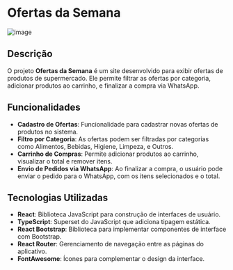 # Ofertas da Semana
![image](https://github.com/user-attachments/assets/8d58a64f-50f3-43ce-af0b-3dcdcca51349)



## Descrição

O projeto **Ofertas da Semana** é um site desenvolvido para exibir ofertas de produtos de supermercado. Ele permite filtrar as ofertas por categoria, adicionar produtos ao carrinho, e finalizar a compra via WhatsApp.

## Funcionalidades

- **Cadastro de Ofertas**: Funcionalidade para cadastrar novas ofertas de produtos no sistema.
- **Filtro por Categoria**: As ofertas podem ser filtradas por categorias como Alimentos, Bebidas, Higiene, Limpeza, e Outros.
- **Carrinho de Compras**: Permite adicionar produtos ao carrinho, visualizar o total e remover itens.
- **Envio de Pedidos via WhatsApp**: Ao finalizar a compra, o usuário pode enviar o pedido para o WhatsApp, com os itens selecionados e o total.

## Tecnologias Utilizadas

- **React**: Biblioteca JavaScript para construção de interfaces de usuário.
- **TypeScript**: Superset do JavaScript que adiciona tipagem estática.
- **React Bootstrap**: Biblioteca para implementar componentes de interface com Bootstrap.
- **React Router**: Gerenciamento de navegação entre as páginas do aplicativo.
- **FontAwesome**: Ícones para complementar o design da interface.
